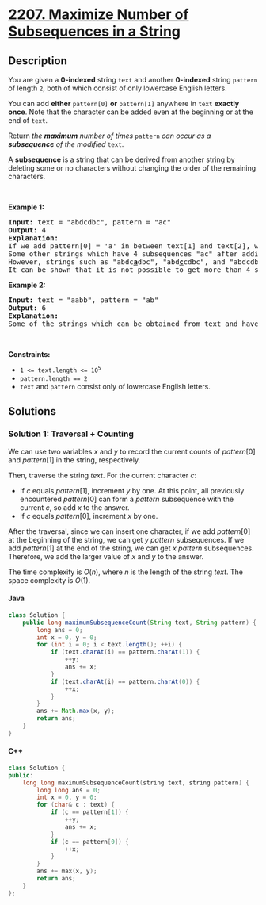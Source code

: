 # [2207. Maximize Number of Subsequences in a String](https://leetcode.com/problems/maximize-number-of-subsequences-in-a-string)

## Description

<!-- description:start -->

<p>You are given a <strong>0-indexed</strong> string <code>text</code> and another <strong>0-indexed</strong> string <code>pattern</code> of length <code>2</code>, both of which consist of only lowercase English letters.</p>

<p>You can add <strong>either</strong> <code>pattern[0]</code> <strong>or</strong> <code>pattern[1]</code> anywhere in <code>text</code> <strong>exactly once</strong>. Note that the character can be added even at the beginning or at the end of <code>text</code>.</p>

<p>Return <em>the <strong>maximum</strong> number of times</em> <code>pattern</code> <em>can occur as a <strong>subsequence</strong> of the modified </em><code>text</code>.</p>

<p>A <b>subsequence</b> is a string that can be derived from another string by deleting some or no characters without changing the order of the remaining characters.</p>

<p>&nbsp;</p>
<p><strong class="example">Example 1:</strong></p>

<pre>
<strong>Input:</strong> text = &quot;abdcdbc&quot;, pattern = &quot;ac&quot;
<strong>Output:</strong> 4
<strong>Explanation:</strong>
If we add pattern[0] = &#39;a&#39; in between text[1] and text[2], we get &quot;ab<u><strong>a</strong></u>dcdbc&quot;. Now, the number of times &quot;ac&quot; occurs as a subsequence is 4.
Some other strings which have 4 subsequences &quot;ac&quot; after adding a character to text are &quot;<u><strong>a</strong></u>abdcdbc&quot; and &quot;abd<u><strong>a</strong></u>cdbc&quot;.
However, strings such as &quot;abdc<u><strong>a</strong></u>dbc&quot;, &quot;abd<u><strong>c</strong></u>cdbc&quot;, and &quot;abdcdbc<u><strong>c</strong></u>&quot;, although obtainable, have only 3 subsequences &quot;ac&quot; and are thus suboptimal.
It can be shown that it is not possible to get more than 4 subsequences &quot;ac&quot; by adding only one character.
</pre>

<p><strong class="example">Example 2:</strong></p>

<pre>
<strong>Input:</strong> text = &quot;aabb&quot;, pattern = &quot;ab&quot;
<strong>Output:</strong> 6
<strong>Explanation:</strong>
Some of the strings which can be obtained from text and have 6 subsequences &quot;ab&quot; are &quot;<u><strong>a</strong></u>aabb&quot;, &quot;aa<u><strong>a</strong></u>bb&quot;, and &quot;aab<u><strong>b</strong></u>b&quot;.
</pre>

<p>&nbsp;</p>
<p><strong>Constraints:</strong></p>

<ul>
	<li><code>1 &lt;= text.length &lt;= 10<sup>5</sup></code></li>
	<li><code>pattern.length == 2</code></li>
	<li><code>text</code> and <code>pattern</code> consist only of lowercase English letters.</li>
</ul>

<!-- description:end -->

## Solutions

<!-- solution:start -->

### Solution 1: Traversal + Counting

We can use two variables $x$ and $y$ to record the current counts of $\textit{pattern}[0]$ and $\textit{pattern}[1]$ in the string, respectively.

Then, traverse the string $\textit{text}$. For the current character $c$:

-   If $c$ equals $\textit{pattern}[1]$, increment $y$ by one. At this point, all previously encountered $\textit{pattern}[0]$ can form a $\textit{pattern}$ subsequence with the current $c$, so add $x$ to the answer.
-   If $c$ equals $\textit{pattern}[0]$, increment $x$ by one.

After the traversal, since we can insert one character, if we add $\textit{pattern}[0]$ at the beginning of the string, we can get $y$ $\textit{pattern}$ subsequences. If we add $\textit{pattern}[1]$ at the end of the string, we can get $x$ $\textit{pattern}$ subsequences. Therefore, we add the larger value of $x$ and $y$ to the answer.

The time complexity is $O(n)$, where $n$ is the length of the string $\textit{text}$. The space complexity is $O(1)$.

#### Java

```java
class Solution {
    public long maximumSubsequenceCount(String text, String pattern) {
        long ans = 0;
        int x = 0, y = 0;
        for (int i = 0; i < text.length(); ++i) {
            if (text.charAt(i) == pattern.charAt(1)) {
                ++y;
                ans += x;
            }
            if (text.charAt(i) == pattern.charAt(0)) {
                ++x;
            }
        }
        ans += Math.max(x, y);
        return ans;
    }
}
```

#### C++

```cpp
class Solution {
public:
    long long maximumSubsequenceCount(string text, string pattern) {
        long long ans = 0;
        int x = 0, y = 0;
        for (char& c : text) {
            if (c == pattern[1]) {
                ++y;
                ans += x;
            }
            if (c == pattern[0]) {
                ++x;
            }
        }
        ans += max(x, y);
        return ans;
    }
};
```

<!-- solution:end -->

<!-- problem:end -->